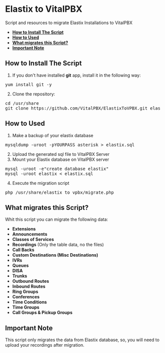 # Elastix to VitalPBX
Script and resources to migrate Elastix Installations to VitalPBX

- **[How to Install The Script](#how-to-install-the-script)**
- **[How to Used](#how-to-used)**
- **[What migrates this Script?](#what-migrates-this-script)**
- **[Important Note](#important-note)**

## How to Install The Script
1. If you don't have installed __git__ app, install it in the following way:
<pre>
yum install git -y
</pre>
2. Clone the repository:
<pre>
cd /usr/share
git clone https://github.com/VitalPBX/ElastixToVPBX.git elastix_to_vpbx
</pre>

## How to Used
1. Make a backup of your elastix database
<pre>
mysqldump -uroot -pYOURPASS asterisk > elastix.sql
</pre>
2. Upload the generated sql file to VitalPBX Server
3. Mount your Elastix database on VitalPBX server
<pre>
mysql -uroot -e"create database elastix"
mysql -uroot elastix < elastix.sql
</pre>
4. Execute the migration script
<pre>
php /usr/share/elastix_to_vpbx/migrate.php
</pre>

## What migrates this Script?
Whit this script you can migrate the following data:
- **Extensions**
- **Announcements**
- **Classes of Services**
- **Recordings** (Only the table data, no the files)
- **Call Backs**
- **Custom Destinations (Misc Destinations)**
- **IVRs**
- **Queues**
- **DISA**
- **Trunks**
- **Outbound Routes**
- **Inbound Routes**
- **Ring Groups**
- **Conferences**
- **Time Conditions**
- **Time Groups**
- **Call Groups & Pickup Groups**
## Important Note
This script only migrates the data from Elastix database, so, you will need to upload your recordings after migration.
